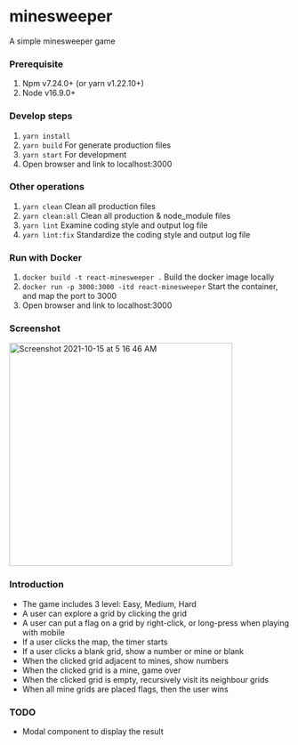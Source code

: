 # minesweeper
A simple minesweeper game

### Prerequisite
1. Npm v7.24.0+ (or yarn v1.22.10+)
2. Node v16.9.0+

### Develop steps
1. `yarn install`
2. `yarn build` For generate production files
3. `yarn start` For development
4. Open browser and link to localhost:3000

### Other operations
1. `yarn clean` Clean all production files
2. `yarn clean:all` Clean all production & node_module files
3. `yarn lint` Examine coding style and output log file
4. `yarn lint:fix` Standardize the coding style and output log file

### Run with Docker
1. `docker build -t react-minesweeper .` Build the docker image locally
2. `docker run -p 3000:3000 -itd react-minesweeper` Start the container, and map the port to 3000
3. Open browser and link to localhost:3000 

### Screenshot
<img width="401" alt="Screenshot 2021-10-15 at 5 16 46 AM" src="https://user-images.githubusercontent.com/7455359/137396861-ca515362-328f-466b-937b-e2088b2955e6.png">

### Introduction
- The game includes 3 level: Easy, Medium, Hard
- A user can explore a grid by clicking the grid
- A user can put a flag on a grid by right-click, or long-press when playing with mobile
- If a user clicks the map, the timer starts
- If a user clicks a blank grid, show a number or mine or blank
- When the clicked grid adjacent to mines, show numbers
- When the clicked grid is a mine, game over
- When the clicked grid is empty, recursively visit its neighbour grids
- When all mine grids are placed flags, then the user wins

### TODO
- Modal component to display the result